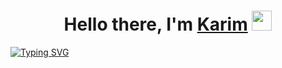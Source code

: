 <h1 align="center">Hello there, I'm <a href="https://t.me/FikusvGorshochke" target="_blank">Karim</a> 
<img src="https://github.com/blackcater/blackcater/raw/main/images/Hi.gif" height="32"/></h1>
<a href="https://git.io/typing-svg"><img src="https://readme-typing-svg.herokuapp.com?font=Fira+Code&pause=1000&width=435&lines=I%E2%80%99m+currently+learning+C%2B%2B%2C+Python%2C+MySQL;I%E2%80%99m+looking+to+collaborate+on+Open+source+projects" alt="Typing SVG" /></a>
